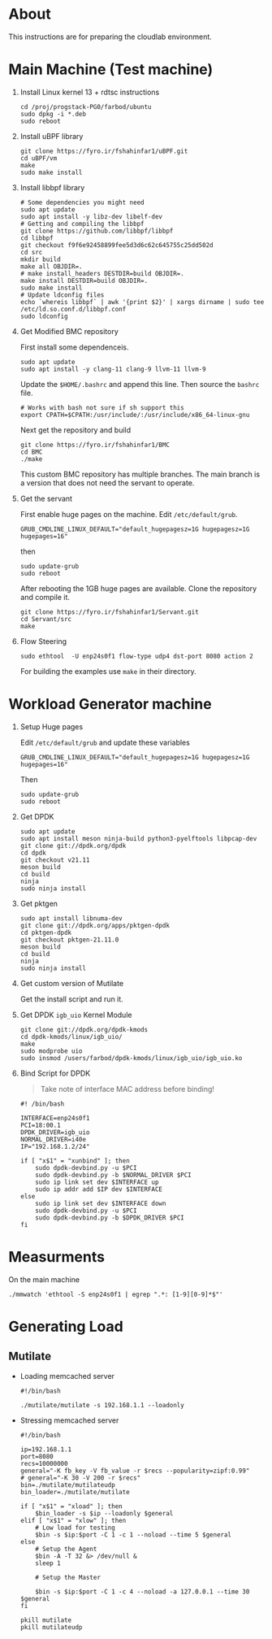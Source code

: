 # About
This instructions are for preparing the cloudlab environment.

# Main Machine (Test machine)
1. Install Linux kernel 13 + rdtsc instructions

    ```
    cd /proj/progstack-PG0/farbod/ubuntu
    sudo dpkg -i *.deb
    sudo reboot
    ```

2. Install uBPF library

    ```
    git clone https://fyro.ir/fshahinfar1/uBPF.git
    cd uBPF/vm
    make
    sudo make install
    ```

3. Install libbpf library

    ```
    # Some dependencies you might need
    sudo apt update
    sudo apt install -y libz-dev libelf-dev
    # Getting and compiling the libbpf
    git clone https://github.com/libbpf/libbpf
    cd libbpf
    git checkout f9f6e92458899fee5d3d6c62c645755c25dd502d
    cd src
    mkdir build
    make all OBJDIR=.
    # make install_headers DESTDIR=build OBJDIR=.
    make install DESTDIR=build OBJDIR=.
    sudo make install
    # Update ldconfig files
    echo `whereis libbpf` | awk '{print $2}' | xargs dirname | sudo tee /etc/ld.so.conf.d/libbpf.conf
    sudo ldconfig
    ```

4. Get Modified BMC repository

    First install some dependenceis.

    ```
    sudo apt update
    sudo apt install -y clang-11 clang-9 llvm-11 llvm-9
    ```

    Update the `$HOME/.bashrc` and append this line. Then source the `bashrc` file.

    ```
    # Works with bash not sure if sh support this
    export CPATH=$CPATH:/usr/include/:/usr/include/x86_64-linux-gnu
    ```

    Next get the repository and build

    ```
    git clone https://fyro.ir/fshahinfar1/BMC
    cd BMC
    ./make
    ```

    This custom BMC repository has multiple branches. The main branch is a version
    that does not need the servant to operate.

5. Get the servant

    First enable huge pages on the machine. Edit `/etc/default/grub`.

    ```
    GRUB_CMDLINE_LINUX_DEFAULT="default_hugepagesz=1G hugepagesz=1G hugepages=16"
    ```

    then

    ```
    sudo update-grub
    sudo reboot
    ```

    After rebooting the 1GB huge pages are available. Clone the repository and
    compile it.

    ```
    git clone https://fyro.ir/fshahinfar1/Servant.git
    cd Servant/src
    make
    ```

6. Flow Steering

    ```
    sudo ethtool  -U enp24s0f1 flow-type udp4 dst-port 8080 action 2
    ```

    For building the examples use `make` in their directory.

# Workload Generator machine

1. Setup Huge pages

    Edit `/etc/default/grub` and update these variables

    ```
    GRUB_CMDLINE_LINUX_DEFAULT="default_hugepagesz=1G hugepagesz=1G hugepages=16"
    ```

    Then

    ```
    sudo update-grub
    sudo reboot
    ```

2. Get DPDK

    ```
    sudo apt update
    sudo apt install meson ninja-build python3-pyelftools libpcap-dev
    git clone git://dpdk.org/dpdk
    cd dpdk
    git checkout v21.11
    meson build
    cd build
    ninja
    sudo ninja install
    ```

3. Get pktgen

    ```
    sudo apt install libnuma-dev
    git clone git://dpdk.org/apps/pktgen-dpdk
    cd pktgen-dpdk
    git checkout pktgen-21.11.0
    meson build
    cd build
    ninja
    sudo ninja install
    ```

4. Get custom version of Mutilate

    Get the install script and run it.

5. Get DPDK `igb_uio` Kernel Module

    ```
    git clone git://dpdk.org/dpdk-kmods
    cd dpdk-kmods/linux/igb_uio/
    make
    sudo modprobe uio
    sudo insmod /users/farbod/dpdk-kmods/linux/igb_uio/igb_uio.ko
    ```

6. Bind Script for DPDK

    > Take note of interface MAC address before binding!

    ```
    #! /bin/bash

    INTERFACE=enp24s0f1
    PCI=18:00.1
    DPDK_DRIVER=igb_uio
    NORMAL_DRIVER=i40e
    IP="192.168.1.2/24"

    if [ "x$1" = "xunbind" ]; then
        sudo dpdk-devbind.py -u $PCI
        sudo dpdk-devbind.py -b $NORMAL_DRIVER $PCI
        sudo ip link set dev $INTERFACE up
        sudo ip addr add $IP dev $INTERFACE
    else
        sudo ip link set dev $INTERFACE down
        sudo dpdk-devbind.py -u $PCI
        sudo dpdk-devbind.py -b $DPDK_DRIVER $PCI
    fi
    ```

# Measurments

On the main machine

```
./mmwatch 'ethtool -S enp24s0f1 | egrep ".*: [1-9][0-9]*$"'
```

# Generating Load

## Mutilate

* Loading memcached server

    ```
    #!/bin/bash

    ./mutilate/mutilate -s 192.168.1.1 --loadonly
    ```

* Stressing memcached server

    ```
    #!/bin/bash

    ip=192.168.1.1
    port=8080
    recs=10000000
    general="-K fb_key -V fb_value -r $recs --popularity=zipf:0.99"
    # general="-K 30 -V 200 -r $recs"
    bin=./mutilate/mutilateudp
    bin_loader=./mutilate/mutilate

    if [ "x$1" = "xload" ]; then
        $bin_loader -s $ip --loadonly $general
    elif [ "x$1" = "xlow" ]; then
        # Low load for testing
        $bin -s $ip:$port -C 1 -c 1 --noload --time 5 $general
    else
        # Setup the Agent
        $bin -A -T 32 &> /dev/null &
        sleep 1

        # Setup the Master

        $bin -s $ip:$port -C 1 -c 4 --noload -a 127.0.0.1 --time 30 $general
    fi

    pkill mutilate
    pkill mutilateudp
    ```

